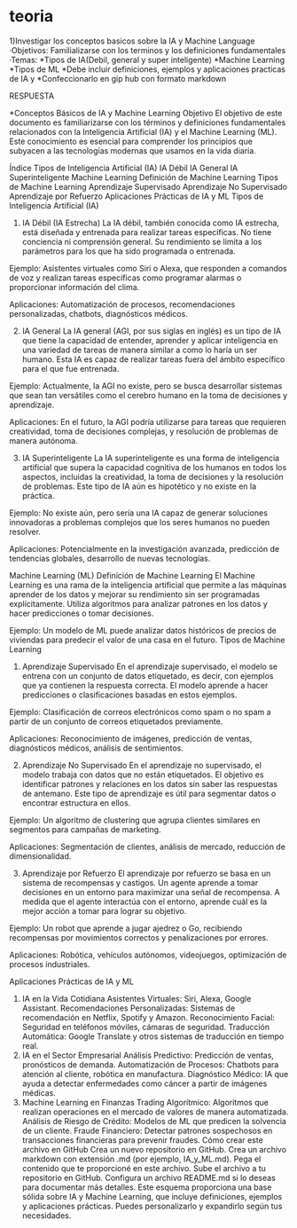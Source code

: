 # teoria
1)Investigar los conceptos basicos sobre la IA y Machine Language
·Objetivos: Familializarse con los terminos  y los definiciones fundamentales
·Temas:
*Tipos de IA(Debil, general y super inteligente)
*Machine Learning
*Tipos de ML
*Debe incluir definiciones, ejemplos y aplicaciones practicas de IA y 
*Confeccionarlo en gip hub con formato markdown

 RESPUESTA
 
*Conceptos Básicos de IA y Machine Learning
Objetivo
El objetivo de este documento es familiarizarse con los términos y definiciones fundamentales relacionados con la Inteligencia Artificial (IA) y el Machine Learning (ML). Este conocimiento es esencial para comprender los principios que subyacen a las tecnologías modernas que usamos en la vida diaria.

Índice
Tipos de Inteligencia Artificial (IA)
IA Débil
IA General
IA Superinteligente
Machine Learning
Definición de Machine Learning
Tipos de Machine Learning
Aprendizaje Supervisado
Aprendizaje No Supervisado
Aprendizaje por Refuerzo
Aplicaciones Prácticas de IA y ML
Tipos de Inteligencia Artificial (IA)
1. IA Débil (IA Estrecha)
La IA débil, también conocida como IA estrecha, está diseñada y entrenada para realizar tareas específicas. No tiene conciencia ni comprensión general. Su rendimiento se limita a los parámetros para los que ha sido programada o entrenada.

Ejemplo: Asistentes virtuales como Siri o Alexa, que responden a comandos de voz y realizan tareas específicas como programar alarmas o proporcionar información del clima.

Aplicaciones: Automatización de procesos, recomendaciones personalizadas, chatbots, diagnósticos médicos.

2. IA General
La IA general (AGI, por sus siglas en inglés) es un tipo de IA que tiene la capacidad de entender, aprender y aplicar inteligencia en una variedad de tareas de manera similar a como lo haría un ser humano. Esta IA es capaz de realizar tareas fuera del ámbito específico para el que fue entrenada.

Ejemplo: Actualmente, la AGI no existe, pero se busca desarrollar sistemas que sean tan versátiles como el cerebro humano en la toma de decisiones y aprendizaje.

Aplicaciones: En el futuro, la AGI podría utilizarse para tareas que requieren creatividad, toma de decisiones complejas, y resolución de problemas de manera autónoma.

3. IA Superinteligente
La IA superinteligente es una forma de inteligencia artificial que supera la capacidad cognitiva de los humanos en todos los aspectos, incluidas la creatividad, la toma de decisiones y la resolución de problemas. Este tipo de IA aún es hipotético y no existe en la práctica.

Ejemplo: No existe aún, pero sería una IA capaz de generar soluciones innovadoras a problemas complejos que los seres humanos no pueden resolver.

Aplicaciones: Potencialmente en la investigación avanzada, predicción de tendencias globales, desarrollo de nuevas tecnologías.

Machine Learning (ML)
Definición de Machine Learning
El Machine Learning es una rama de la inteligencia artificial que permite a las máquinas aprender de los datos y mejorar su rendimiento sin ser programadas explícitamente. Utiliza algoritmos para analizar patrones en los datos y hacer predicciones o tomar decisiones.

Ejemplo: Un modelo de ML puede analizar datos históricos de precios de viviendas para predecir el valor de una casa en el futuro.
Tipos de Machine Learning
1. Aprendizaje Supervisado
En el aprendizaje supervisado, el modelo se entrena con un conjunto de datos etiquetado, es decir, con ejemplos que ya contienen la respuesta correcta. El modelo aprende a hacer predicciones o clasificaciones basadas en estos ejemplos.

Ejemplo: Clasificación de correos electrónicos como spam o no spam a partir de un conjunto de correos etiquetados previamente.

Aplicaciones: Reconocimiento de imágenes, predicción de ventas, diagnósticos médicos, análisis de sentimientos.

2. Aprendizaje No Supervisado
En el aprendizaje no supervisado, el modelo trabaja con datos que no están etiquetados. El objetivo es identificar patrones y relaciones en los datos sin saber las respuestas de antemano. Este tipo de aprendizaje es útil para segmentar datos o encontrar estructura en ellos.

Ejemplo: Un algoritmo de clustering que agrupa clientes similares en segmentos para campañas de marketing.

Aplicaciones: Segmentación de clientes, análisis de mercado, reducción de dimensionalidad.

3. Aprendizaje por Refuerzo
El aprendizaje por refuerzo se basa en un sistema de recompensas y castigos. Un agente aprende a tomar decisiones en un entorno para maximizar una señal de recompensa. A medida que el agente interactúa con el entorno, aprende cuál es la mejor acción a tomar para lograr su objetivo.

Ejemplo: Un robot que aprende a jugar ajedrez o Go, recibiendo recompensas por movimientos correctos y penalizaciones por errores.

Aplicaciones: Robótica, vehículos autónomos, videojuegos, optimización de procesos industriales.

Aplicaciones Prácticas de IA y ML
1. IA en la Vida Cotidiana
Asistentes Virtuales: Siri, Alexa, Google Assistant.
Recomendaciones Personalizadas: Sistemas de recomendación en Netflix, Spotify y Amazon.
Reconocimiento Facial: Seguridad en teléfonos móviles, cámaras de seguridad.
Traducción Automática: Google Translate y otros sistemas de traducción en tiempo real.
2. IA en el Sector Empresarial
Análisis Predictivo: Predicción de ventas, pronósticos de demanda.
Automatización de Procesos: Chatbots para atención al cliente, robótica en manufactura.
Diagnóstico Médico: IA que ayuda a detectar enfermedades como cáncer a partir de imágenes médicas.
3. Machine Learning en Finanzas
Trading Algorítmico: Algoritmos que realizan operaciones en el mercado de valores de manera automatizada.
Análisis de Riesgo de Crédito: Modelos de ML que predicen la solvencia de un cliente.
Fraude Financiero: Detectar patrones sospechosos en transacciones financieras para prevenir fraudes.
Cómo crear este archivo en GitHub
Crea un nuevo repositorio en GitHub.
Crea un archivo markdown con extensión .md (por ejemplo, IA_y_ML.md).
Pega el contenido que te proporcioné en este archivo.
Sube el archivo a tu repositorio en GitHub.
Configura un archivo README.md si lo deseas para documentar más detalles.
Este esquema proporciona una base sólida sobre IA y Machine Learning, que incluye definiciones, ejemplos y aplicaciones prácticas. Puedes personalizarlo y expandirlo según tus necesidades.
